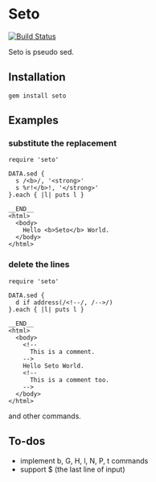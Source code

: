 # Seto

[![Build Status](https://travis-ci.org/kukenko/seto.png)](https://travis-ci.org/kukenko/seto)

Seto is pseudo sed.

## Installation
    gem install seto

## Examples
### substitute the replacement
    require 'seto'

    DATA.sed {
      s /<b>/, '<strong>'
      s %r!</b>!, '</strong>'
    }.each { |l| puts l }

    __END__
    <html>
      <body>
        Hello <b>Seto</b> World.
      </body>
    </html>

### delete the lines
    require 'seto'

    DATA.sed {
      d if address(/<!--/, /-->/)
    }.each { |l| puts l }

    __END__
    <html>
      <body>
        <!--
          This is a comment.
        -->
        Hello Seto World.
        <!--
          This is a comment too.
        -->
      </body>
    </html>

and other commands.

## To-dos

* implement b, G, H, l, N, P, t commands
* support $ (the last line of input)